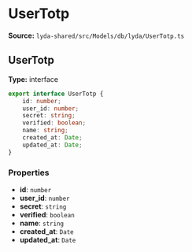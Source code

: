 # UserTotp

**Source:** `lyda-shared/src/Models/db/lyda/UserTotp.ts`

## UserTotp

**Type:** interface

```typescript
export interface UserTotp {
    id: number;
    user_id: number;
    secret: string;
    verified: boolean;
    name: string;
    created_at: Date;
    updated_at: Date;
}
```

### Properties

- **id**: `number`
- **user_id**: `number`
- **secret**: `string`
- **verified**: `boolean`
- **name**: `string`
- **created_at**: `D​a​t​e`
- **updated_at**: `D​a​t​e`

